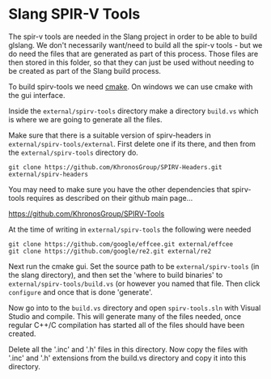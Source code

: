 Slang SPIR-V Tools
==================

The spir-v tools are needed in the Slang project in order to be able to build glslang. We don't necessarily want/need to build all the spir-v tools - but we do need the files that are generated as part of this process. Those files are then stored in this folder, so that they can just be used without needing to be created as part of the Slang build process.

To build spirv-tools we need [cmake](https://cmake.org/download/). On windows we can use cmake with the gui interface. 

Inside the `external/spirv-tools` directory make a directory `build.vs` which is where we are going to generate all the files.

Make sure that there is a suitable version of spirv-headers in `external/spirv-tools/external`. First delete one if its there, and then from the `external/spirv-tools` directory do. 

```
git clone https://github.com/KhronosGroup/SPIRV-Headers.git external/spirv-headers
```

You may need to make sure you have the other dependencies that spirv-tools requires as described on their github main page...

https://github.com/KhronosGroup/SPIRV-Tools

At the time of writing in `external/spirv-tools` the following were needed

```
git clone https://github.com/google/effcee.git external/effcee
git clone https://github.com/google/re2.git external/re2
```

Next run the cmake gui. Set the source path to be `external/spirv-tools` (in the slang directory), and then set the 'where to build binaries' to `external/spirv-tools/build.vs` (or however you named that file. Then click `configure` and once that is done 'generate'. 

Now go into to the `build.vs` directory and open `spirv-tools.sln` with Visual Studio and compile. This will generate many of the files needed, once regular C++/C compilation has started all of the files should have been created. 

Delete all the '.inc' and '.h' files in this directory.
Now copy the files with '.inc' and '.h' extensions from the build.vs directory and copy it into this directory.